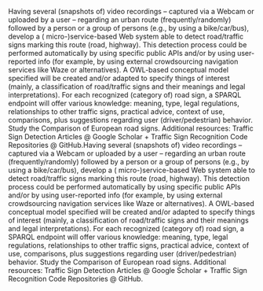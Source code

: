 Having several (snapshots of) video recordings – captured via a Webcam or uploaded by a user – regarding an urban
route (frequently/randomly) followed by a person or a group of persons (e.g., by using a bike/car/bus), develop a (
micro-)service-based Web system able to detect road/traffic signs marking this route (road, highway). This detection
process could be performed automatically by using specific public APIs and/or by using user-reported info (for example,
by using external crowdsourcing navigation services like Waze or alternatives). A OWL-based conceptual model specified
will be created and/or adapted to specify things of interest (mainly, a classification of road/traffic signs and their
meanings and legal interpretations). For each recognized (category of) road sign, a SPARQL endpoint will offer various
knowledge: meaning, type, legal regulations, relationships to other traffic signs, practical advice, context of use,
comparisons, plus suggestions regarding user (driver/pedestrian) behavior. Study the Comparison of European road signs.
Additional resources: Traffic Sign Detection Articles @ Google Scholar + Traffic Sign Recognition Code Repositories @
GitHub.Having several (snapshots of) video recordings – captured via a Webcam or uploaded by a user – regarding an urban
route (frequently/randomly) followed by a person or a group of persons (e.g., by using a bike/car/bus), develop a (
micro-)service-based Web system able to detect road/traffic signs marking this route (road, highway). This detection
process could be performed automatically by using specific public APIs and/or by using user-reported info (for example,
by using external crowdsourcing navigation services like Waze or alternatives). A OWL-based conceptual model specified
will be created and/or adapted to specify things of interest (mainly, a classification of road/traffic signs and their
meanings and legal interpretations). For each recognized (category of) road sign, a SPARQL endpoint will offer various
knowledge: meaning, type, legal regulations, relationships to other traffic signs, practical advice, context of use,
comparisons, plus suggestions regarding user (driver/pedestrian) behavior. Study the Comparison of European road signs.
Additional resources: Traffic Sign Detection Articles @ Google Scholar + Traffic Sign Recognition Code Repositories @
GitHub.